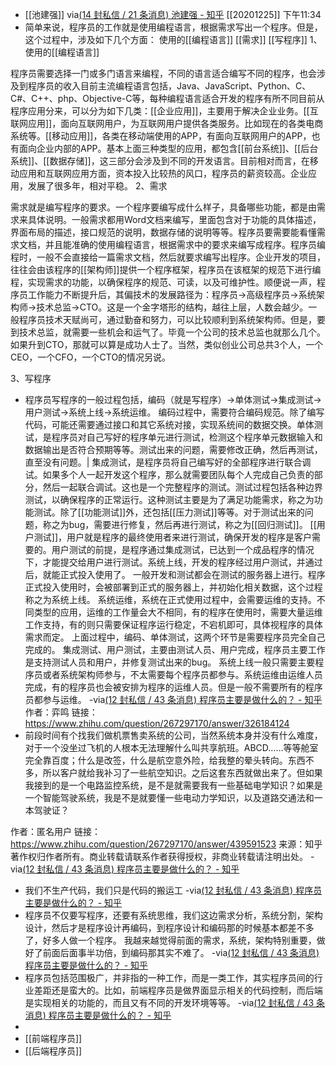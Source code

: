 - [[池建强]]
via[(14 封私信 / 21 条消息) 池建强 - 知乎](https://www.zhihu.com/people/sagacity)
[[20201225]] 下午11:34
- 简单来说，程序员的工作就是使用编程语言，根据需求写出一个程序。但是，这个过程中，涉及如下几个方面：
使用的[[编程语言]]
[[需求]]
[[写程序]]
1、使用的[[编程语言]]

程序员需要选择一门或多门语言来编程，不同的语言适合编写不同的程序，也会涉及到程序员的收入目前主流编程语言包括，Java、JavaScript、Python、C、C#、C++、php、Objective-C等，每种编程语言适合开发的程序有所不同目前从程序应用分来，可以分为如下几类：[[企业应用]]，主要用于解决企业业务。[[互联网应用]]，面向互联网用户，为互联网用户提供各类服务。比如现在的各类电商系统等。[[移动应用]]，各类在移动端使用的APP，有面向互联网用户的APP，也有面向企业内部的APP。基本上面三种类型的应用，都包含[[前台系统]]、[[后台系统]]、[[数据存储]]，这三部分会涉及到不同的开发语言。目前相对而言，在移动应用和互联网应用方面，资本投入比较热的风口，程序员的薪资较高。企业应用，发展了很多年，相对平稳。
2、需求

需求就是编写程序的要求。一个程序要编写成什么样子，具备哪些功能，都是由需求来具体说明。一般需求都用Word文档来编写，里面包含对于功能的具体描述，界面布局的描述，接口规范的说明，数据存储的说明等等。程序员要需要能看懂需求文档，并且能准确的使用编程语言，根据需求中的要求来编写成程序。程序员编程时，一般不会直接给一篇需求文档，然后就要求编写出程序。企业开发的项目，往往会由该程序的[[架构师]]提供一个程序框架，程序员在该框架的规范下进行编程，实现需求的功能，以确保程序的规范、可读，以及可维护性。顺便说一声，程序员工作能力不断提升后，其偏技术的发展路径为：程序员->高级程序员->系统架构师->技术总监->CTO。这是一个金字塔形的结构，越往上层，人数会越少。一般程序员技术天赋尚可，通过勤奋和努力，可以比较顺利到系统架构师。但是，要到技术总监，就需要一些机会和运气了。毕竟一个公司的技术总监也就那么几个。如果升到CTO，那就可以算是成功人士了。当然，类似创业公司总共3个人，一个CEO，一个CFO，一个CTO的情况另说。


3、写程序
- 程序员写程序的一般过程包括，编码（就是写程序）->单体测试->集成测试->用户测试->系统上线->系统运维。
编码过程中，需要符合编码规范。除了编写代码，可能还需要通过接口和其它系统对接，实现系统间的数据交换。单体测试，是程序员对自己写好的程序单元进行测试，检测这个程序单元数据输入和数据输出是否符合预期等等。测试出来的问题，需要修改正确，然后再测试，直至没有问题。|
集成测试，是程序员将自己编写好的全部程序进行联合调试。如果多个人一起开发这个程序，那么就需要团队每个人完成自己负责的部分，然后一起联合调试。这也是一个完整程序的测试。测试过程包括各种边界测试，以确保程序的正常运行。这种测试主要是为了满足功能需求，称之为功能测试。除了[[功能测试]]外，还包括[[压力测试]]等等。对于测试出来的问题，称之为bug，需要进行修复，然后再进行测试，称之为[[回归测试]]。
[[用户测试]]，用户就是程序的最终使用者来进行测试，确保开发的程序是客户需要的。用户测试的前提，是程序通过集成测试，已达到一个成品程序的情况下，才能提交给用户进行测试。系统上线，开发的程序经过用户测试，并通过后，就能正式投入使用了。
一般开发和测试都会在测试的服务器上进行。程序正式投入使用时，会被部署到正式的服务器上，并初始化相关数据，这个过程称之为系统上线。
系统运维，系统在正式使用过程中，会需要运维的支持。不同类型的应用，运维的工作量会大不相同，有的程序在使用时，需要大量运维工作支持，有的则只需要保证程序运行稳定，不宕机即可，具体视程序的具体需求而定。
上面过程中，编码、单体测试，这两个环节是需要程序员完全自己完成的。
集成测试、用户测试，主要由测试人员、用户完成，程序员主要工作是支持测试人员和用户，并修复测试出来的bug。
系统上线一般只需要主要程序员或者系统架构师参与，不太需要每个程序员都参与。系统运维由运维人员完成，有的程序员也会被安排为程序的运维人员。但是一般不需要所有的程序员都参与运维。
-via[(12 封私信 / 43 条消息) 程序员主要是做什么的？ - 知乎](https://www.zhihu.com/question/267297170/answer/326184124)
作者：弈鸣
链接：https://www.zhihu.com/question/267297170/answer/326184124
- 前段时间有个找我们做机票售卖系统的公司，当然系统本身并没有什么难度，对于一个没坐过飞机的人根本无法理解什么叫共享航班。ABCD……等等舱室完全靠百度；什么是改签，什么是航空意外险，给我整的晕头转向。东西不多，所以客户就给我补习了一些航空知识。之后这套东西就做出来了。但如果我接到的是一个电路监控系统，是不是就需要我有一些基础电学知识？如果是一个智能驾驶系统，我是不是就要懂一些电动力学知识，以及道路交通法和一本驾驶证？

作者：匿名用户
链接：https://www.zhihu.com/question/267297170/answer/439591523
来源：知乎
著作权归作者所有。商业转载请联系作者获得授权，非商业转载请注明出处。
-via[(12 封私信 / 43 条消息) 程序员主要是做什么的？ - 知乎](https://www.zhihu.com/question/267297170)
- 我们不生产代码，我们只是代码的搬运工
-via[(12 封私信 / 43 条消息) 程序员主要是做什么的？ - 知乎](https://www.zhihu.com/question/267297170)
- 程序员不仅要写程序，还要有系统思维，我们这边需求分析，系统分割，架构设计，然后才是程序设计再编码，到程序设计和编码那的时候基本都差不多了，好多人做一个程序。
我越来越觉得前面的需求，系统，架构特别重要，做好了前面后面事半功倍，到编码那其实不难了。
-via[(12 封私信 / 43 条消息) 程序员主要是做什么的？ - 知乎](https://www.zhihu.com/question/267297170)
- 程序员包括范围极广，并非指的一种工作，而是一类工作，其实程序员间的行业差距还是蛮大的。比如，前端程序员是做界面显示相关的代码控制，而后端是实现相关的功能的，而且又有不同的开发环境等等。
-via[(12 封私信 / 43 条消息) 程序员主要是做什么的？ - 知乎](https://www.zhihu.com/question/267297170)
- 
- [[前端程序员]]
- [[后端程序员]]

